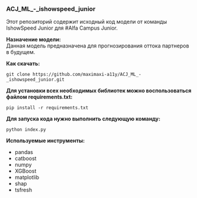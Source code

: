 ### ACJ_ML_-_ishowspeed_junior

Этот репозиторий содержит исходный код модели от команды IshowSpeed Junior для #Alfa Campus Junior.

**Назначение модели:**  
Данная модель предназначена для прогнозирования оттока партнеров в будущем.

**Как скачать:**  
```
git clone https://github.com/maximaxi-a11y/ACJ_ML_-_ishowspeed_junior.git
```

**Для установки всех необходимых библиотек можно воспользоваться файлом requirements.txt:**
```
pip install -r requirements.txt
```

**Для запуска кода нужно выполнить следующую команду:**
```
python index.py
```

**Используемые инструменты:**
- pandas
- catboost
- numpy
- XGBoost
- matplotlib
- shap
- tsfresh
 
